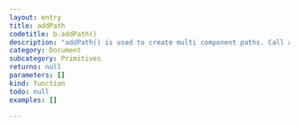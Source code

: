 ```yaml
---
layout: entry
title: addPath
codetitle: b.addPath()
description: "addPath() is used to create multi component paths. Call addPath() to add the so far drawn vertices to a single path.\nNew vertices will then end up in a new path. endShape() will then return a multi path object. All component paths will account for\nthe setting (see b.CLOSE) given in beginShape(shapeMode)."
category: Document
subcategory: Primitives
returns: null
parameters: []
kind: function
todo: null
examples: []

---
```

